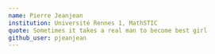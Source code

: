 ```yaml
---
name: Pierre Jeanjean
institution: Université Rennes 1, MathSTIC
quote: Sometimes it takes a real man to become best girl
github_user: pjeanjean
---
```

